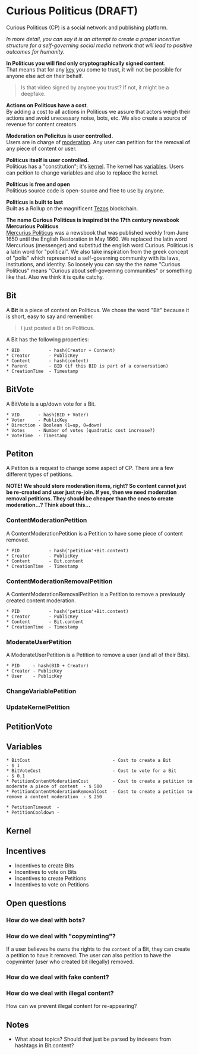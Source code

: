 # Curious Politicus (DRAFT)

Curious Politicus (CP) is a social network and publishing platform.

*In more detail, you can say it is an attempt to create a proper incentive structure for a self-governing social media network that will lead to positive outcomes for humanity.*

**In Politicus you will find only cryptographically signed content**.  
That means that for any [key]() you come to trust, it will not be possible for anyone else act on their behalf.

> Is that video signed by anyone you trust? If not, it might be a deepfake. 

**Actions on Politicus have a cost**.  
By adding a cost to all actions in Politicus we assure that actors weigh their actions and avoid unecessary noise, bots, etc. 
We also create a source of revenue for content creators.

**Moderation on Policitus is user controlled.**  
Users are in charge of [moderation](). Any user can petition for the removal of any piece of content or user.

**Politicus itself is user controlled.**  
Politicus has a "constitution"; it's [kernel](). The kernel has [variables](). Users can peition to change variables and also to replace the kernel.

**Politicus is free and open**  
Politicus source code is open-source and free to use by anyone.

**Politicus is built to last**  
Built as a Rollup on the magnificent [Tezos](https://tezos.com) blockchain.

**The name Curious Politicus is inspired bt the 17th century newsbook Mercurious Politicus**  
[Mercurius Politicus](https://en.wikipedia.org/wiki/Mercurius_Politicus) was a newsbook that was published weekly from June 1650 until the English Restoration in May 1660.
We replaced the latin word Mercurious (messenger) and substitud the english word Curious. Politicus is a latin word for "political". We also take inspiration from the greek concept of "polis" which represented a self-governing community with its laws, institutions, and identity. So loosely you can say the the name "Curious Politicus" means "Curious about self-governing communities" or something like that. Also we think it is quite catchy.

## Bit 

A **Bit** is a piece of content on Politicus. We chose the word "Bit" because it is short, easy to say and remember.

> I just posted a Bit on Politicus.

A Bit has the following properties:

```
* BID           - hash(Creator + Content)
* Creator       - PublicKey 
* Content       - hash(content)
* Parent        - BID (if this BID is part of a conversation)
* CreationTime  - Timestamp 
```

## BitVote

A BitVote is a up/down vote for a Bit.

```
* VID       - hash(BID + Voter)
* Voter     - PublicKey
* Direction - Boolean (1=up, 0=down)
* Votes     - Number of votes (quadratic cost increase?)
* VoteTime  - Timestamp
```

## Petiton

A Petiton is a request to change some aspect of CP. There are a few different types of petitions.

**NOTE! We should store moderation items, right? So content cannot just be re-created and user just re-join. If yes, then we need moderation removal petitions. They should be cheaper than the ones to create moderation...? Think about this...**

### ContentModerationPetition

A ContentModerationPetition is a Petition to have some piece of content removed.

```
* PID           - hash('petition'+Bit.content)
* Creator       - PublicKey
* Content       - Bit.content
* CreationTime  - Timestamp 
```

### ContentModerationRemovalPetition 

A ContentModerationRemovalPetition is a Petition to remove a previously created content moderation.

```
* PID           - hash('petition'+Bit.content)
* Creator       - PublicKey
* Content       - Bit.content
* CreationTime  - Timestamp 
```

### ModerateUserPetition

A ModerateUserPetition is a Petition to remove a user (and all of their Bits).

```
* PID     - hash(BID + Creator)
* Creator - PublicKey
* User    - PublicKey
```

### ChangeVariablePetition

### UpdateKernelPetition

## PetitionVote

## Variables

```
* BitCost                               - Cost to create a Bit                                      - $ 1
* BitVoteCost                           - Cost to vote for a Bit                                    - $ 0.1
* PetitionContentModerationCost         - Cost to create a petition to moderate a piece of content  - $ 500
* PetitionContentModerationRemovalCost  - Cost to create a petition to remove a content moderation  - $ 250

* PetitionTimeout  - 
* PetitionCooldown - 
```

## Kernel 

## Incentives

* Incentives to create Bits
* Incentives to vote on Bits
* Incentives to create Petitions
* Incentives to vote on Petitions

## Open questions

### How do we deal with bots? 

### How do we deal with "copyminting"?

If a user believes he owns the rights to the `content` of a Bit, they can create a petition to have it removed.
The user can also petition to have the copyminter (user who created bit illegally) removed.

### How do we deal with fake content?

### How do we deal with illegal content?

How can we prevent illegal content for re-appearing?

## Notes

* What about topics? Should that just be parsed by indexers from hashtags in Bit.content?
